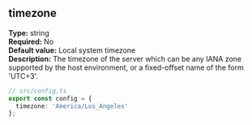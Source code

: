 ## timezone

**Type:** string  
**Required:** No  
**Default value:** Local system timezone  
**Description:** The timezone of the server which can be any IANA zone supported by the host environment, or a fixed-offset name of the form 'UTC+3'.

```ts
// src/config.ts
export const config = {
  timezone: 'America/Los_Angeles'
};
```
